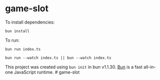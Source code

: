 # game-slot

To install dependencies:

```**bash**
bun install
```

To run:

```**bash**
bun run index.ts
```

```**bash command for watch mode**
bun run --watch index.ts || bun --watch index.ts 
```

This project was created using `bun init` in bun v1.1.30. [Bun](https://bun.sh) is a fast all-in-one JavaScript runtime.
#   g a m e - s l o t 
 
 
